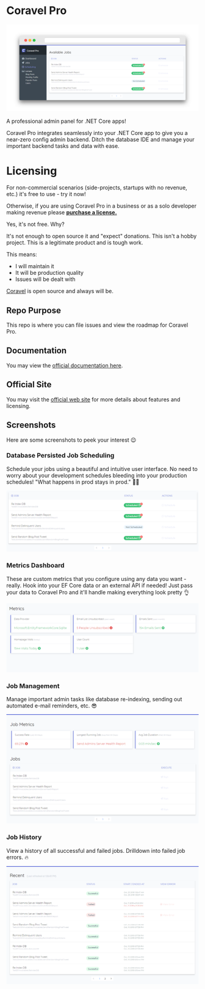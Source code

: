# Coravel Pro

![schedule](./img/schedule-browser.png)

A professional admin panel for .NET Core apps!

Coravel Pro integrates seamlessly into your .NET Core app to give you a near-zero config admin backend. Ditch the database IDE and manage your important backend tasks and data with ease.

# Licensing

For non-commercial scenarios (side-projects, startups with no revenue, etc.) it's free to use - try it now!

Otherwise, if you are using Coravel Pro in a business or as a solo developer making revenue please [**purchase a license.**](https://www.pro.coravel.net/pricing?f=gh)

Yes, it's not free. Why? 

It's not enough to open source it and "expect" donations. This isn't a hobby project. This is a legitimate product and is tough work.

This means:
- I will maintain it
- It will be production quality
- Issues will be dealt with

[Coravel](https://github.com/jamesmh/coravel) is open source and always will be.

## Repo Purpose

This repo is where you can file issues and view the roadmap for Coravel Pro.

## Documentation

You may view the [official documentation here](https://www.docs.pro.coravel.net/Installation/).

## Official Site 

You may visit the [official web site](https://www.pro.coravel.net) for more details about features and licensing.

## Screenshots

Here are some screenshots to peek your interest 😉

### Database Persisted Job Scheduling

Schedule your jobs using a beautiful and intuitive user interface. No need to worry about your development schedules bleeding into your production schedules! "What happens in prod stays in prod." 🐱‍👤

![jobs](./img/schedule.png)

### Metrics Dashboard

These are custom metrics that you configure using any data you want - really. Hook into your EF Core data or an external API if needed! Just pass your data to Coravel Pro and it'll handle making everything look pretty 👌

![dashboard](./img/dashboard.png)

### Job Management

Manage important admin tasks like database re-indexing, sending out automated e-mail reminders, etc. 😎

![jobs](./img/jobs.png)

### Job History

View a history of all successful and failed jobs. Drilldown into failed job errors. 🔥

![recent jobs](./img/recent-jobs.png)




